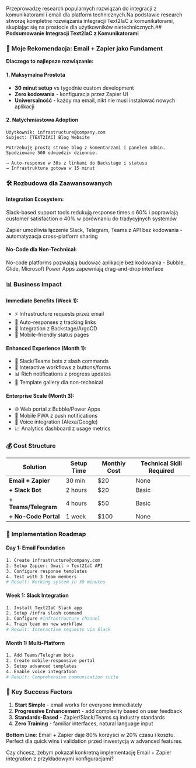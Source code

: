Przeprowadzę research popularnych rozwiązań do integracji z komunikatorami i email dla platform technicznych.Na podstawie research stworzę kompletne rozwiązania integracji Text2IaC z komunikatorami, skupiając się na prostocie dla użytkowników nietechnicznych.## **Podsumowanie Integracji Text2IaC z Komunikatorami**

### **🎯 Moje Rekomendacja: Email + Zapier jako Fundament**

**Dlaczego to najlepsze rozwiązanie:**

#### **1. Maksymalna Prostota**
- **30 minut setup** vs tygodnie custom development
- **Zero kodowania** - konfiguracja przez Zapier UI  
- **Uniwersalność** - każdy ma email, nikt nie musi instalować nowych aplikacji

#### **2. Natychmiastowa Adoption**
```
Użytkownik: infrastructure@company.com
Subject: [TEXT2IAC] Blog Website

Potrzebuję prostą stronę blog z komentarzami i panelem admin.
Spodziewane 500 odwiedzin dziennie.

→ Auto-response w 30s z linkami do Backstage i statusu
→ Infrastruktura gotowa w 15 minut
```

### **🛠️ Rozbudowa dla Zaawansowanych**

#### **Integration Ecosystem:**
Slack-based support tools redukują response times o 60% i poprawiają customer satisfaction o 40% w porównaniu do tradycyjnych systemów

Zapier umożliwia łączenie Slack, Telegram, Teams z API bez kodowania - automatyzacja cross-platform sharing

#### **No-Code dla Non-Technical:**
No-code platforms pozwalają budować aplikacje bez kodowania - Bubble, Glide, Microsoft Power Apps zapewniają drag-and-drop interface

### **📊 Business Impact**

#### **Immediate Benefits (Week 1):**
- ⚡ Infrastructure requests przez email
- 📧 Auto-responses z tracking links  
- 🔗 Integration z Backstage/ArgoCD
- 📱 Mobile-friendly status pages

#### **Enhanced Experience (Month 1):**
- 💬 Slack/Teams bots z slash commands
- 🤖 Interactive workflows z buttons/forms
- 📊 Rich notifications z progress updates
- 🎯 Template gallery dla non-technical

#### **Enterprise Scale (Month 3):**
- 🌐 Web portal z Bubble/Power Apps
- 📱 Mobile PWA z push notifications
- 🎤 Voice integration (Alexa/Google)
- 📈 Analytics dashboard z usage metrics

### **💰 Cost Structure**

| Solution | Setup Time | Monthly Cost | Technical Skill Required |
|----------|------------|--------------|-------------------------|
| **Email + Zapier** | 30 min | $20 | None |
| **+ Slack Bot** | 2 hours | $20 | Basic |
| **+ Teams/Telegram** | 4 hours | $50 | Basic |
| **+ No-Code Portal** | 1 week | $100 | None |

### **🎯 Implementation Roadmap**

#### **Day 1: Email Foundation**
```bash
1. Create infrastructure@company.com
2. Setup Zapier: Gmail → Text2IaC API
3. Configure response templates
4. Test with 3 team members
# Result: Working system in 30 minutes
```

#### **Week 1: Slack Integration**  
```bash
1. Install Text2IaC Slack app
2. Setup /infra slash command
3. Configure #infrastructure channel
4. Train team on new workflow
# Result: Interactive requests via Slack
```

#### **Month 1: Multi-Platform**
```bash
1. Add Teams/Telegram bots
2. Create mobile-responsive portal
3. Setup advanced templates
4. Enable voice integration
# Result: Comprehensive communication suite
```

### **🔑 Key Success Factors**

1. **Start Simple** - email works for everyone immediately
2. **Progressive Enhancement** - add complexity based on user feedback  
3. **Standards-Based** - Zapier/Slack/Teams są industry standards
4. **Zero Training** - familiar interfaces, natural language input

**Bottom Line**: Email + Zapier daje 80% korzyści w 20% czasu i kosztu. Perfect dla quick wins i validation przed inwestycją w advanced features.

Czy chcesz, żebym pokazał konkretną implementację Email + Zapier integration z przykładowymi konfiguracjami?